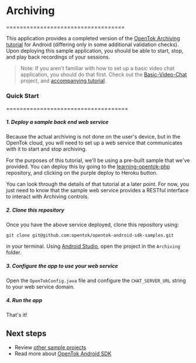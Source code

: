 # Archiving
===================================

This application provides a completed version of the [OpenTok Archiving tutorial](https://tokbox.com/developer/tutorials/android/archiving/) for Android (differing only in some additional validation checks). Upon deploying this sample application, you should be able to start, stop, and play back recordings of your sessions.

> Note: If you aren't familiar with how to set up a basic video chat application, you should do that first. Check out the [Basic-Video-Chat](../Basic-Video-Chat) project, and [accompanying tutorial](https://tokbox.com/developer/tutorials/android/basic-video-chat/). 

### Quick Start
====================================

##### 1. Deploy a sample back end web service
Because the actual archiving is not done on the user's device, but in the OpenTok cloud, you will need to set up a web service that communicates with it to start and stop archiving.

For the purposes of this tutorial, we'll be using a pre-built sample that we've provided. You can deploy this by going to the [learning-opentok-php](https://github.com/opentok/learning-opentok-php) repository, and clicking on the purple deploy to Heroku button.

You can look through the details of that tutorial at a later point. For now, you just need to know that the sample web service provides a RESTful interface to interact with Archiving controls.

##### 2. Clone this repository
Once you have the above service deployed, clone this repository using:

```git clone git@github.com:opentok/opentok-android-sdk-samples.git```

in your terminal. Using [Android Studio](https://developer.android.com/studio/index.html), open the project in the `Archiving` folder.

##### 3. Configure the app to use your web service
Open the `OpenTokConfig.java` file and configure the `CHAT_SERVER_URL` string to your web service domain.

##### 4. Run the app
That's it!

## Next steps

* Review [other sample projects](../)
* Read more about [OpenTok Android SDK](https://tokbox.com/developer/sdks/android/)